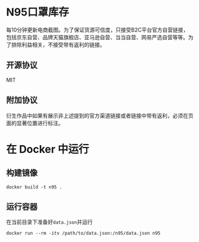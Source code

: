# N95口罩库存

每10分钟更新电商截图。为了保证货源可信度，只接受B2C平台官方自营链接，包括京东自营、品牌天猫旗舰店、亚马逊自营、当当自营、网易严选自营等等。为了排除利益相关，不接受带有返利的链接。

## 开源协议

MIT

## 附加协议

衍生作品中如果有展示非上述提到的官方渠道链接或者链接中带有返利，必须在页面的显著位置进行标注。

# 在 Docker 中运行
## 构建镜像
```
docker build -t n95 .
```
## 运行容器
在当前目录下准备好`data.json`并运行
```
docker run --rm -itv /path/to/data.json:/n95/data.json n95
```
